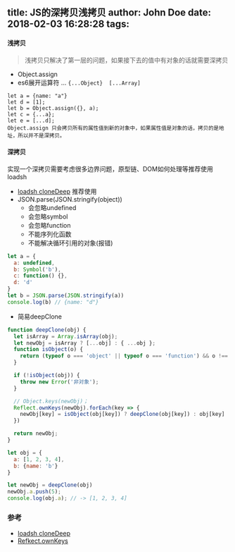 title: JS的深拷贝浅拷贝
author: John Doe
date: 2018-02-03 16:28:28
tags:
---
#### 浅拷贝

> 浅拷贝只解决了第一层的问题，如果接下去的值中有对象的话就需要深拷贝

- Object.assign
- es6展开运算符 ...  `{...Object}  [...Array]`

```
let a = {name: "a"}
let d = [1];
let b = Object.assign({}, a);
let c = {...a};
let e = [...d];
Object.assign 只会拷贝所有的属性值到新的对象中，如果属性值是对象的话，拷贝的是地址，所以并不是深拷贝。
```

#### 深拷贝

实现一个深拷贝需要考虑很多边界问题，原型链、DOM如何处理等推荐使用loadsh

- [loadsh cloneDeep](https://lodash.com/docs#cloneDeep) 推荐使用
- JSON.parse(JSON.stringify(object))
	- 会忽略undefined
    - 会忽略symbol
    - 会忽略function
    - 不能序列化函数
    - 不能解决循环引用的对象(报错)
``` js
let a = {
  a: undefined,
  b: Symbol('b'),
  c: function() {},
  d: 'd'
}
let b = JSON.parse(JSON.stringify(a))
console.log(b) // {name: "d"}
```
- 简易deepClone

``` js
function deepClone(obj) {
  let isArray = Array.isArray(obj);
  let newObj = isArray ? [...obj] : { ...obj };
  function isObject(o) {
    return (typeof o === 'object' || typeof o === 'function') && o !== null
  }

  if (!isObject(obj)) {
    throw new Error('非对象');
  }

  // Object.keys(newObj)；
  Reflect.ownKeys(newObj).forEach(key => {
    newObj[key] = isObject(obj[key]) ? deepClone(obj[key]) : obj[key]
  })

  return newObj;
}

let obj = {
  a: [1, 2, 3, 4],
  b: {name: 'b'}
}

let newObj = deepClone(obj)
newObj.a.push(5);
console.log(obj.a); // -> [1, 2, 3, 4]
```

### 参考

- [loadsh cloneDeep](https://lodash.com/docs#cloneDeep)
- [Refkect.ownKeys](https://developer.mozilla.org/en-US/docs/Web/JavaScript/Reference/Global_Objects/Reflect/ownKeys)